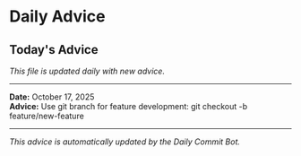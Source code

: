 # Daily Advice

## Today's Advice
*This file is updated daily with new advice.*

---

**Date:** October 17, 2025  
**Advice:** Use git branch for feature development: git checkout -b feature/new-feature

---

*This advice is automatically updated by the Daily Commit Bot.*
